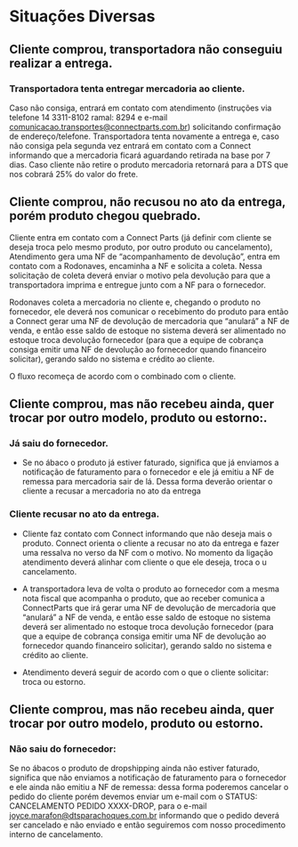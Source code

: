 
# Situações Diversas

## Cliente comprou, transportadora não conseguiu realizar a entrega.

### Transportadora tenta entregar mercadoria ao cliente. 

Caso não consiga, entrará em contato com atendimento (instruções via telefone 14 3311-8102 ramal: 8294  e e-mail comunicacao.transportes@connectparts.com.br) solicitando confirmação  de endereço/telefone. Transportadora tenta novamente a entrega e, caso não consiga pela segunda vez entrará em contato com a Connect informando que a mercadoria ficará aguardando retirada na base por 7 dias. Caso cliente não retire o produto mercadoria retornará para a DTS que nos cobrará 25% do valor do frete.

## Cliente comprou, não recusou no ato da entrega, porém produto chegou quebrado.

Cliente entra em contato com a Connect Parts (já definir com cliente se deseja troca pelo mesmo produto, por outro produto ou cancelamento), Atendimento gera uma NF de “acompanhamento de devolução”, entra em contato com a Rodonaves, encaminha a NF e solicita a coleta. Nessa solicitação de coleta deverá enviar o motivo pela devolução para que a transportadora imprima e entregue junto com a NF para o fornecedor.


Rodonaves coleta a mercadoria no cliente e, chegando o produto no fornecedor, ele deverá nos comunicar o recebimento do produto para então a Connect gerar uma NF de devolução de mercadoria que “anulará” a NF de venda, e então esse saldo de estoque no sistema deverá ser alimentado no estoque troca devolução fornecedor (para que a equipe de cobrança consiga emitir uma NF de devolução ao fornecedor quando financeiro solicitar), gerando saldo no sistema e crédito ao cliente.

O fluxo recomeça de acordo com o combinado com o cliente.

## Cliente comprou, mas não recebeu ainda, quer trocar por outro modelo, produto ou estorno:.

### Já saiu do fornecedor.

* Se no ábaco o produto já estiver faturado, significa que já enviamos a notificação de faturamento para o fornecedor e ele já emitiu a NF de remessa para mercadoria sair de lá. Dessa forma deverão orientar o cliente a recusar a mercadoria no ato da entrega
 
### Cliente recusar no ato da entrega.

* Cliente faz contato com Connect informando que não deseja mais o produto. Connect orienta o cliente a recusar no ato da entrega e fazer uma ressalva no verso da NF com o motivo. No momento da ligação atendimento deverá alinhar com cliente o que ele deseja, troca o u cancelamento.

* A transportadora leva de volta o produto ao fornecedor com a mesma nota fiscal que acompanha o produto, que ao receber comunica a ConnectParts que irá gerar uma NF de devolução de mercadoria que “anulará” a NF de venda, e então esse saldo de estoque no sistema deverá ser alimentado no estoque troca devolução fornecedor (para que a equipe de cobrança consiga emitir uma NF de devolução ao fornecedor quando financeiro solicitar), gerando saldo no sistema e crédito ao cliente.

* Atendimento deverá seguir de acordo com o que o cliente solicitar: troca ou estorno.

## Cliente comprou, mas não recebeu ainda, quer trocar por outro modelo, produto ou estorno.

### Não saiu do fornecedor:
 
Se no ábacos o produto de dropshipping ainda não estiver faturado, significa que não enviamos a notificação de faturamento para o fornecedor e ele ainda não emitiu a NF de remessa: dessa forma poderemos cancelar o pedido do cliente porém devemos enviar um e-mail com o STATUS: CANCELAMENTO PEDIDO XXXX-DROP, para o e-mail joyce.marafon@dtsparachoques.com.br informando que o pedido deverá ser cancelado e não enviado e então seguiremos com nosso procedimento interno de cancelamento. 
